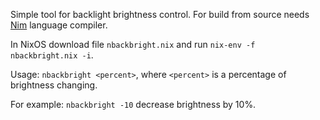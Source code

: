 Simple tool for backlight brightness control. For build from source needs
[Nim](https://nim-lang.org/) language compiler.

In NixOS download file `nbackbright.nix` and run `nix-env -f nbackbright.nix -i`.

Usage: `nbackbright <percent>`, where `<percent>` is a percentage of brightness
changing.

For example: `nbackbright -10` decrease brightness by 10%.
